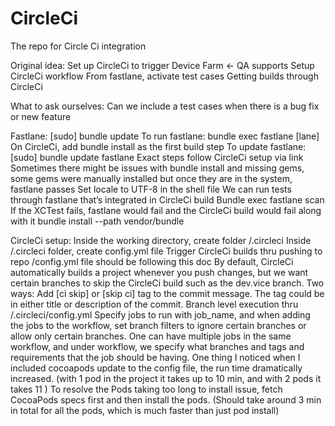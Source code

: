 # CircleCi
The repo for Circle Ci integration

Original idea:
Set up CircleCi to trigger Device Farm <- QA supports
Setup CircleCi workflow
From fastlane, activate test cases
Getting builds through CircleCi

What to ask ourselves: 
Can we include a test cases when there is a bug fix or new feature

Fastlane:
[sudo] bundle update
To run fastlane: bundle exec fastlane [lane]
On CircleCi, add bundle install as the first build step
To update fastlane: [sudo] bundle update fastlane
Exact steps follow CircleCi setup via link
Sometimes there might be issues with bundle install and missing gems, some gems were manually installed but once they are in the system, fastlane passes
Set locale to UTF-8 in the shell file
We can run tests through fastlane that’s integrated in CircleCi build
Bundle exec fastlane scan
If the XCTest fails, fastlane would fail and the CircleCi build would fail along with it
bundle install --path vendor/bundle 

CircleCi setup:
Inside the working directory, create folder /.circleci
Inside /.circleci folder, create config.yml file 
Trigger CircleCi builds thru pushing to repo
/config.yml file should be following this doc
By default, CircleCi automatically builds a project whenever you push changes, but we want certain branches to skip the CircleCi build such as the dev.vice branch.
Two ways:
Add [ci skip] or [skip ci] tag to the commit message. The tag could be in either title or description of the commit.
Branch level execution thru /.circleci/config.yml
Specify jobs to run with job_name, and when adding the jobs to the
workflow, set branch filters to ignore certain branches or allow only certain 
branches.
One can have multiple jobs in the same workflow, and under workflow, we specify what branches and tags and requirements that the job should be having.
One thing I noticed when I included cocoapods update to the config file, the run time dramatically increased. (with 1 pod in the project it takes up to 10 min, and with 2 pods it takes 11 )
To resolve the Pods taking too long to install issue, fetch CocoaPods specs first and then install the pods. (Should take around 3 min in total for all the pods, which is much faster than just pod install)
